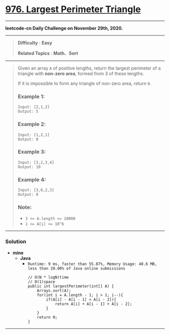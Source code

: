 # [976. Largest Perimeter Triangle](https://leetcode.com/problems/largest-perimeter-triangle/)

---

**leetcode-cn Daily Challenge on November 29th, 2020.**

---

> **Difficulty** : **Easy**
>
> **Related Topics** : **Math**、**Sort**

---

> Given an array `A` of positive lengths, return the largest perimeter of a triangle with **non-zero area**, formed from 3 of these lengths.
>
> If it is impossible to form any triangle of non-zero area, return `0`.
>
>
>
> ### Example 1:
> ```
> Input: [2,1,2]
> Output: 5
> ```
>
> ### Example 2:
> ```
> Input: [1,2,1]
> Output: 0
> ```
>
> ### Example 3:
> ```
> Input: [3,2,3,4]
> Output: 10
> ```
>
> ### Example 4:
> ```
> Input: [3,6,2,3]
> Output: 8
> ```
>
> ### Note:
> * `3 <= A.length <= 10000`
> * `1 <= A[i] <= 10^6`

---


### Solution
* **mine**
  * **Java**
    * `Runtime: 9 ms, faster than 55.87%, Memory Usage: 40.6 MB, less than 20.00% of Java online submissions`
      ```
      // O(N * logN)time
      // O(1)space
      public int largestPerimeter(int[] A) {
          Arrays.sort(A);
          for(int i = A.length - 1; i > 1; i--){
              if(A[i] - A[i - 1] < A[i - 2]){
                  return A[i] + A[i - 1] + A[i - 2];
              }
          }
          return 0;
      }
      ```

---
